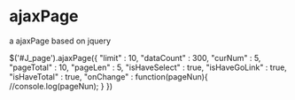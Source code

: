 # ajaxPage
a ajaxPage based on jquery

$('#J_page').ajaxPage({
    "limit" : 10,
    "dataCount" : 300,
    "curNum" : 5,
    "pageTotal" : 10,
    "pageLen" : 5,
    "isHaveSelect" : true,
    "isHaveGoLink" : true,
    "isHaveTotal" : true,
    "onChange" : function(pageNun){
        //console.log(pageNun);
    }
})

